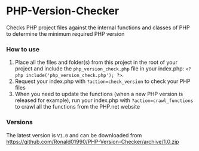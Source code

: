 # PHP-Version-Checker

Checks PHP project files against the internal functions and classes of PHP to determine the minimum required PHP version



### How to use

 1. Place all the files and folder(s) from this project in the root of your project and include the `php_version_check.php` file in your index.php: `<?php include('php_version_check.php'); ?>`.
 2. Request your index.php with `?action=check_version` to check your PHP files
 3. When you need to update the functions (when a new PHP version is released for example), run your index.php with `?action=crawl_functions` to crawl all the functions from the PHP.net website



### Versions
The latest version is `V1.0` and can be downloaded from https://github.com/Ronald01990/PHP-Version-Checker/archive/1.0.zip
